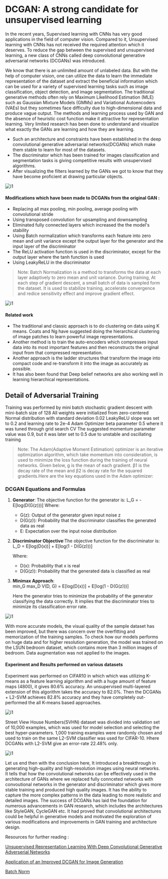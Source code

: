 # DCGAN: A strong candidate for unsupervised learning

In the recent years, Supervised learning with CNNs has very good applications in the field of computer vision. Compared to it, Unsupervised learning with CNNs has not received the required attention which it deserves. To reduce the gap between the supervised and unsupervised learning, a new class of CNNs called deep convolutional generative adversarial networks (DCGANs) was introduced. 

We know that there is an unlimited amount of unlabeled data. But with the help of computer
vision, one can utilize the data to learn the immediate representation of the dataset and extract
the beneficial information which can be used for a variety of supervised learning tasks such as
image classification, object detection, and image segmentation. The traditional generative methods often rely on Maximum Likelihood Estimation (MLE) such as Gaussian Mixture Models (GMMs) and Variational Autoencoders (VAEs) but they sometimes face difficulty due to high-dimensional data and produce vague output. The methods and learning process used by GAN and the
absence of heuristic cost function make it attractive for representation learning. Very limited
research has been done to understand and visualize what exactly the GANs are learning and
how they are learning.

- Such an architecture and constraints have been established in the deep convolutional generative adversarial networks(DCGANs) which make them stable to learn for most of the datasets.
- The discriminator which has been trained for images classification and segmentation tasks is giving competitive results with unsupervised algorithms.
- After visualizing the filters learned by the GANs we got to know that they have become proficient at drawing particular objects.

![i1](https://drive.google.com/uc?id=1SkBhH62zVd6mZN0DINdcbY7hWoLydhBf)

#### Modifications which have been made to DCGANs from the original GAN :

- Replacing all max pooling, min pooling, average pooling with convolutional stride
- Using transposed convolution for upsampling and downsampling
- Eliminated fully connected layers which increased the the model's stability
- Using Batch normalization which transforms each feature into zero mean and unit variance except the output layer for the generator and the input layer of the discriminator
- The ReLU activation function is used in the discriminator, except for the output layer where
the tanh function is used
- Using LeakyReLU in the discriminator

> Note: Batch Normalization is a method to transforms the data at each layer adaptively to zero mean and unit variance. During training, At each step of gradient descent, a small batch of data is sampled form the dataset.
It is used to stabilize training, accelerate convergence and redice sensitivity effect and improve gradient effect.

![i1](https://drive.google.com/uc?id=1esh5C8uUon1B-QMeP1qD5Bh9KhlDUisS)

#### Related work

- The traditional and classic approach is to do clustering on data using K means. Coats
and Ng have suggested doing the hierarchical clustering of image patches to learn
powerful image representations.
- Another method is to train the auto-encoders which compresses input data into its
most important features and then reconstructs the original input from that compressed
representation.
- Another approach is the ladder structures that transform the image into compact
code and re-transform it into the image as accurately as possible.
- It has also been found that Deep belief networks are also working well in learning
hierarchical representations.

## Detail of Adversarial Training

Training was performed by mini batch stochastic gradient descent with mini-batch size of 128
All weights were initialized from zero-centered Normal distribution with standard deviation 0.02
LeakyReLU slope was set to 0.2 and learning rate to 2e-4
Adam Optimizer beta parameter 0.5 where it was tuned through grid search CV
The suggested momentum parameter value was 0.9, but it was later set to 0.5 due to unstable and oscillating training

> Note: The Adam(Adaptive Moment Estimation) optimizer is an iterative optimization algorithm, which take momentum into consideration, is used to minimize the loss function during the training of neural networks. Given below, g is the mean of each gradient. β1 is the decay rate of the mean and β2 is decay rate for the squared gradients.Here are the key equations used in the Adam optimizer:

### DCGAN Equations and Formulas


1. **Generator**: The objective function for the generator is:
   L_G = -E[log(D(G(z)))]
   Where:
   - G(z): Output of the generator given input noise z
   - D(G(z)): Probability that the discriminator classifies the generated data as real
   - E: Expectation over the input noise distribution

2. **Discriminator Objective**:The objective function for the discriminator is:
   L_D = E[log(D(x))] + E[log(1 - D(G(z)))]

   Where:
   - D(x): Probability that x is real
   - D(G(z)): Probability that the generated data is classified as real

3. **Minimax Approach**:   
   min_G max_D V(D, G) = E[log(D(x))] + E[log(1 - D(G(z)))]

   Here the generator tries to minimize the probability of the generator classifying the data correctly. It implies that the discriminator tries to minimize its classification error rate.

![i1](https://drive.google.com/uc?id=12OquuqsZW7AM8SddlJvPoQa3JUk2U3wd)

With more accurate models, the visual quality of the sample dataset has been improved, but
there was concern over the overfitting and memorization of the training samples. To check how
our models performs on huge data and for higher resolution generation, the model was trained
on the LSUN bedroom dataset, which contains more than 3 million images of bedroom. Data
augmentation was not applied to the images.


#### Experiment and Results performed on various datasets

Experiment was performed on CIFAR10 in which which was utilizing K-means as a feature learning algorithm and with a huge amount of feature maps (4800), it gives 80.6% accuracy. An unsupervised multi-layered extension of this algorithm takes the accuracy to 82.0%. Then the DCGANs + L2-SVM achieves 82.8% accuracy and they have completely out-performed the all K-means based approaches.

![i1](https://drive.google.com/uc?id=1LUyi4It-zgQFIP65QEaobOQUOq_gGflp)

Street View House Numbers(SVHN) dataset was divided into validation set of 10,000 examples, which was used for model selection and selecting the best hyper-parameters. 1,000 training examples were randomly chosen and used to train on the same L2-SVM classifier was used for CIFAR-10. Hhere DCGANs with L2-SVM give an error-rate 22.48% only.

![i1](https://drive.google.com/uc?id=1UsbV-XAAw0OMfoqz8lm46T5g5iGKJBJM)

Let us end then with the conclusion here, It introduced a breakthrough in generating high-quality and high-resolution images using neural networks. It tells that how the convolutional netwroks can be effectively used in the architecture of GANs where we replaced fully connceted networks with convoutional networks in the generator and discriminator which gives more stable training and produced high quality images. It has the ability to capture the more complex patterns in the data leading to more realistic and detailed images. The success of DCGANs has laid the foundation for numerous advancements in GAN research, which includes the architectures like StyleGAN, CycleGAN etc. It had proved that convolutional architectures could be helpful in generative models and motivated the exploration of various modifications and improvements in GAN training and architecture design.

 Resources for further reading :
 
[Unsupervised Representation Learning
With Deep Convolutional
Generative Adverserial Networks](https://arxiv.org/pdf/1511.06434)

[Application of an Improved DCGAN for Image Generation](https://www.researchgate.net/publication362092988_Application_of_an_Improved_DCGAN_for_Image_Generation)

[Batch Norm](https://towardsdatascience.com/batch-norm-explained-visually-how-it-works-and-why-neural-networks-need-it-b18919692739)
